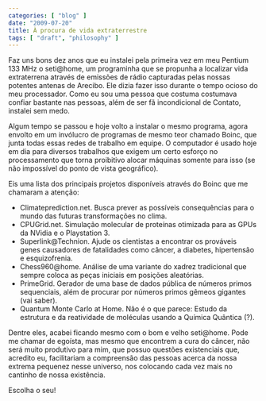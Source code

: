 ```yaml
---
categories: [ "blog" ]
date: "2009-07-20"
title: À procura de vida extraterrestre
tags: [ "draft", "philosophy" ]
---
```

Faz uns bons dez anos que eu instalei pela primeira vez em meu Pentium 133 MHz o seti@home, um programinha que se propunha a localizar vida extraterrena através de emissões de rádio capturadas pelas nossas potentes antenas de Arecibo. Ele dizia fazer isso durante o tempo ocioso do meu processador. Como eu sou uma pessoa que costuma costumava confiar bastante nas pessoas, além de ser fã incondicional de Contato, instalei sem medo.

Algum tempo se passou e hoje volto a instalar o mesmo programa, agora envolto em um invólucro de programas de mesmo teor chamado Boinc, que junta todas essas redes de trabalho em equipe. O computador é usado hoje em dia para diversos trabalhos que exigem um certo esforço no processamento que torna proibitivo alocar máquinas somente para isso (se não impossível do ponto de vista geográfico).

Eis uma lista dos principais projetos disponíveis através do Boinc que me chamaram a atenção:

  - Climateprediction.net. Busca prever as possíveis consequências para o mundo das futuras transformações no clima.
  - CPUGrid.net. Simulação molecular de proteínas otimizada para as GPUs da NVidia e o Playstation 3.
  - Superlink@Technion. Ajude os cientistas a encontrar os prováveis genes causadores de fatalidades como câncer, a diabetes, hipertensão e esquizofrenia.
  - Chess960@home. Análise de uma variante do xadrez tradicional que sempre coloca as peças iniciais em posições aleatórias.
  - PrimeGrid. Gerador de uma base de dados pública de números primos sequenciais, além de procurar por números primos gêmeos gigantes (vai saber).
  - Quantum Monte Carlo at Home. Não é o que parece: Estudo da estrutura e da reatividade de moléculas usando a Química Quântica (?).

Dentre eles, acabei ficando mesmo com o bom e velho seti@home. Pode me chamar de egoísta, mas mesmo que encontrem a cura do câncer, não será muito produtivo para mim, que possuo questões existenciais que, acredito eu, facilitariam a compreensão das pessoas acerca da nossa extrema pequenez nesse universo, nos colocando cada vez mais no cantinho de nossa existência.

Escolha o seu!
